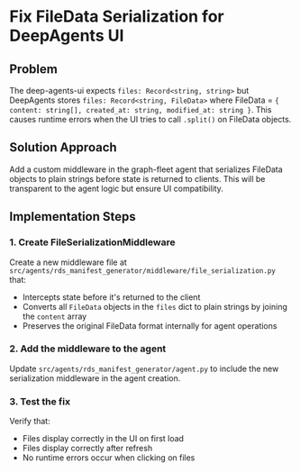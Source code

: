 <!-- 97ae0d79-ad11-4726-8122-f6b56f923394 45609317-1ef7-4723-99b8-a7b42344c586 -->
# Fix FileData Serialization for DeepAgents UI

## Problem

The deep-agents-ui expects `files: Record<string, string>` but DeepAgents stores `files: Record<string, FileData>` where FileData = `{ content: string[], created_at: string, modified_at: string }`. This causes runtime errors when the UI tries to call `.split()` on FileData objects.

## Solution Approach

Add a custom middleware in the graph-fleet agent that serializes FileData objects to plain strings before state is returned to clients. This will be transparent to the agent logic but ensure UI compatibility.

## Implementation Steps

### 1. Create FileSerializationMiddleware

Create a new middleware file at `src/agents/rds_manifest_generator/middleware/file_serialization.py` that:

- Intercepts state before it's returned to the client
- Converts all `FileData` objects in the `files` dict to plain strings by joining the `content` array
- Preserves the original FileData format internally for agent operations

### 2. Add the middleware to the agent

Update `src/agents/rds_manifest_generator/agent.py` to include the new serialization middleware in the agent creation.

### 3. Test the fix

Verify that:

- Files display correctly in the UI on first load
- Files display correctly after refresh
- No runtime errors occur when clicking on files